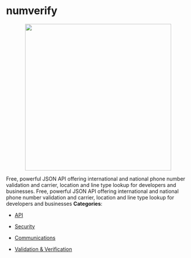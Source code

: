 # numverify

<p align="center">
    <img width="400" src="https://raw.githubusercontent.com/awesome-apis/awesome-apis/apis/numverify/logo_256x256.png" />
</p>


Free, powerful JSON API offering international and national phone number validation and carrier, location and line type lookup for developers and businesses. Free, powerful JSON API offering international and national phone number validation and carrier, location and line type lookup for developers and businesses
**Categories**:

- [API](https://github/awesome-apis/awesome-apis#api)

- [Security](https://github/awesome-apis/awesome-apis#security)

- [Communications](https://github/awesome-apis/awesome-apis#communications)

- [Validation & Verification](https://github/awesome-apis/awesome-apis#validation-and-verification)



